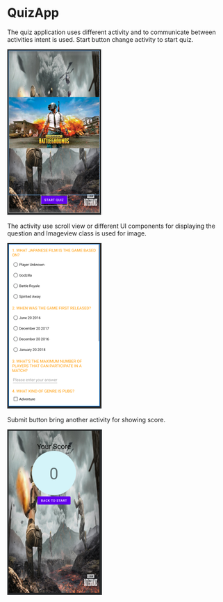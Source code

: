 # QuizApp

The quiz application uses different activity and to communicate between activities intent is used. Start button change activity to start quiz.

![](quiz1.PNG)

The activity use scroll view or different UI components for displaying the question and Imageview class is used for image.

![](quiz2.PNG)

Submit button bring another activity for showing score.

![](quiz3.PNG)
